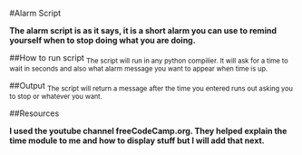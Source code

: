 #Alarm Script

**The alarm script is as it says, it is a short alarm you can use to remind yourself when to stop doing what you are doing.** 

##How to run script
<sub>The script will run in any python compilier. 
It will ask for a time to wait in seconds and also what alarm message you want to appear when time is up.</sub>

##Output
<sub>The script will return a message after the time you entered runs out asking you to stop or whatever you want.</sub>


##Resources

**I used the youtube channel freeCodeCamp.org. They helped explain the time module to me and how to display stuff but I will add that next.**
